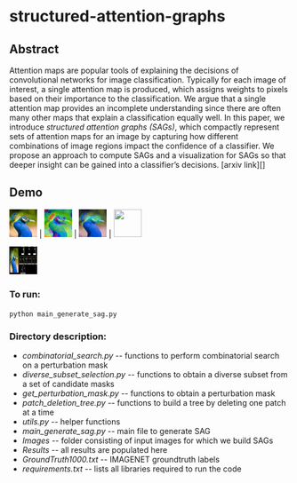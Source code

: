 # structured-attention-graphs


## Abstract
Attention maps are popular tools of explaining the decisions of convolutional networks for image classification. Typically for each image of interest, a single attention map is produced, which  assigns  weights  to  pixels  based  on  their  importance to  the  classification.  We  argue  that  a  single  attention  map provides an incomplete understanding since there are often many other maps that explain a classification equally well. In this paper, we introduce *structured attention graphs (SAGs)*, which compactly represent sets of attention maps for an image  by  capturing  how  different  combinations  of  image  regions impact the confidence of a classifier. We propose an approach to compute SAGs and a visualization for SAGs so that deeper insight can be gained into a classifier’s decisions.
[arxiv link][]

## Demo

<img src="demo_images/peacock_original.png" width="50" height="50">  |   <img src="demo_images/peacock_gcam.png" width="50" height="50"> | <img src="demo_images/peacock_igos.png" width="50" height="50"> | <img src="demo_images/peacock_dnf.png" width="50" height="50">

<img src="demo_images/peacock_sag.png" width="50" height="50">


### To run:
`python main_generate_sag.py`

### Directory description:
- *combinatorial_search.py* -- functions to perform combinatorial search on a perturbation mask
- *diverse_subset_selection.py* -- functions to obtain a diverse subset from a set of candidate masks
- *get_perturbation_mask.py* -- functions to obtain a perturbation mask
- *patch_deletion_tree.py* -- functions to build a tree by deleting one patch at a time
- *utils.py* -- helper functions
- *main_generate_sag.py* -- main file to generate SAG
- *Images* -- folder consisting of input images for which we build SAGs
- *Results* -- all results are populated here
- *GroundTruth1000.txt* -- IMAGENET groundtruth labels
- *requirements.txt* -- lists all libraries required to run the code
